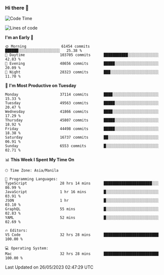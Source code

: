 ### Hi there 👋

<!--START_SECTION:waka-->
![Code Time](http://img.shields.io/badge/Code%20Time-3%2C996%20hrs%2020%20mins-blue)

![Lines of code](https://img.shields.io/badge/From%20Hello%20World%20I%27ve%20Written-99.7%20million%20lines%20of%20code-blue)

**I'm an Early 🐤** 

```text
🌞 Morning                61454 commits       ██████░░░░░░░░░░░░░░░░░░░   25.38 % 
🌆 Daytime                103705 commits      ███████████░░░░░░░░░░░░░░   42.83 % 
🌃 Evening                48656 commits       █████░░░░░░░░░░░░░░░░░░░░   20.09 % 
🌙 Night                  28323 commits       ███░░░░░░░░░░░░░░░░░░░░░░   11.70 % 
```
📅 **I'm Most Productive on Tuesday** 

```text
Monday                   37114 commits       ████░░░░░░░░░░░░░░░░░░░░░   15.33 % 
Tuesday                  49563 commits       █████░░░░░░░░░░░░░░░░░░░░   20.47 % 
Wednesday                41866 commits       ████░░░░░░░░░░░░░░░░░░░░░   17.29 % 
Thursday                 45807 commits       █████░░░░░░░░░░░░░░░░░░░░   18.92 % 
Friday                   44498 commits       █████░░░░░░░░░░░░░░░░░░░░   18.38 % 
Saturday                 16737 commits       ██░░░░░░░░░░░░░░░░░░░░░░░   06.91 % 
Sunday                   6553 commits        █░░░░░░░░░░░░░░░░░░░░░░░░   02.71 % 
```


📊 **This Week I Spent My Time On** 

```text
🕑︎ Time Zone: Asia/Manila

💬 Programming Languages: 
TypeScript               28 hrs 14 mins      ██████████████████████░░░   86.99 % 
JavaScript               1 hr 16 mins        █░░░░░░░░░░░░░░░░░░░░░░░░   03.91 % 
JSON                     1 hr                █░░░░░░░░░░░░░░░░░░░░░░░░   03.10 % 
GraphQL                  55 mins             █░░░░░░░░░░░░░░░░░░░░░░░░   02.83 % 
YAML                     52 mins             █░░░░░░░░░░░░░░░░░░░░░░░░   02.69 % 

🔥 Editors: 
VS Code                  32 hrs 28 mins      █████████████████████████   100.00 % 

💻 Operating System: 
Mac                      32 hrs 28 mins      █████████████████████████   100.00 % 
```


 Last Updated on 26/05/2023 02:47:29 UTC
<!--END_SECTION:waka-->


<!--
**rad182/rad182** is a ✨ _special_ ✨ repository because its `README.md` (this file) appears on your GitHub profile.

Here are some ideas to get you started:

- 🔭 I’m currently working on ...
- 🌱 I’m currently learning ...
- 👯 I’m looking to collaborate on ...
- 🤔 I’m looking for help with ...
- 💬 Ask me about ...
- 📫 How to reach me: ...
- 😄 Pronouns: ...
- ⚡ Fun fact: ...
-->
